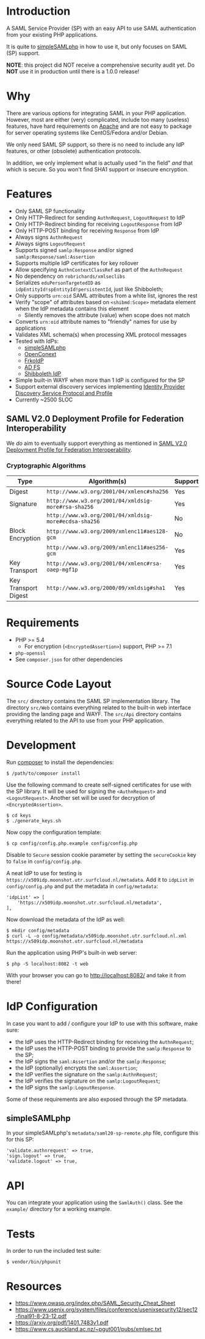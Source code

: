# Introduction

A SAML Service Provider (SP) with an easy API to use SAML authentication from
your existing PHP applications.

It is quite to [simpleSAMLphp](https://simplesamlphp.org/) in how to use it, 
but only focuses on SAML (SP) support.

**NOTE**: this project did NOT receive a comprehensive security audit yet. Do 
**NOT** use it in production until there is a 1.0.0 release!

# Why

There are various options for integrating SAML in your PHP application. 
However, most are either (very) complicated, include too many (useless) 
features, have hard requirements on [Apache](https://httpd.apache.org/) and are 
not easy to package for server operating systems like CentOS/Fedora and/or 
Debian.

We only need SAML SP support, so there is no need to include any IdP features, 
or other (obsolete) authentication protocols.

In addition, we only implement what is actually used "in the field" *and* that 
which is secure. So you won't find SHA1 support or insecure encryption.

# Features

- Only SAML SP functionality
- Only HTTP-Redirect for sending `AuthnRequest`, `LogoutRequest` to IdP
- Only HTTP-Redirect binding for receiving `LogoutResponse` from IdP
- Only HTTP-POST binding for receiving `Response` from IdP
- Always signs `AuthnRequest`
- Always signs `LogoutRequest`
- Supports signed `samlp:Response` and/or signed 
  `samlp:Response/saml:Assertion`
- Supports multiple IdP certificates for key rollover
- Allow specifying `AuthnContextClassRef` as part of the `AuthnRequest`
- No dependency on `robrichards/xmlseclibs`
- Serializes `eduPersonTargetedID` as `idpEntityId!spEntityId!persistentId`, 
  just like Shibboleth;
- Only supports `urn:oid` SAML attributes from a white list, ignores the rest
- Verify "scope" of attributes based on `<shibmd:Scope>` metadata element when
  the IdP metadata contains this element
  - Silently removes the attribute (value) when scope does not match
- Converts `urn:oid` attribute names to "friendly" names for use by 
  applications
- Validates XML schema(s) when processing XML protocol messages
- Tested with IdPs:
  - [simpleSAMLphp](https://simplesamlphp.org/)
  - [OpenConext](https://openconext.org/)
  - [FrkoIdP](https://github.com/fkooman/php-saml-idp/)
  - [AD FS](https://en.wikipedia.org/wiki/Active_Directory_Federation_Services)
  - [Shibboleth IdP](https://www.shibboleth.net/products/identity-provider/)
- Simple built-in WAYF when more than 1 IdP is configured for the SP
- Support external discovery services implementing 
  [Identity Provider Discovery Service Protocol and Profile](https://docs.oasis-open.org/security/saml/Post2.0/sstc-saml-idp-discovery.html)
- Currently ~2500 SLOC

## SAML V2.0 Deployment Profile for Federation Interoperability 

We _do_ aim to eventually support everything as mentioned in 
[SAML V2.0 Deployment Profile for Federation Interoperability](https://kantarainitiative.github.io/SAMLprofiles/saml2int.html).

### Cryptographic Algorithms

| Type                 | Algorithm(s)                                          | Supported | 
| -------------------- | ----------------------------------------------------- | --------- |
| Digest               | `http://www.w3.org/2001/04/xmlenc#sha256`             | Yes       |
| Signature            | `http://www.w3.org/2001/04/xmldsig-more#rsa-sha256`   | Yes       |
|                      | `http://www.w3.org/2001/04/xmldsig-more#ecdsa-sha256` | No        |
| Block Encryption     | `http://www.w3.org/2009/xmlenc11#aes128-gcm`          | No        |
|                      | `http://www.w3.org/2009/xmlenc11#aes256-gcm`          | Yes       |
| Key Transport        | `http://www.w3.org/2001/04/xmlenc#rsa-oaep-mgf1p`     | Yes       |
| Key Transport Digest | `http://www.w3.org/2000/09/xmldsig#sha1`              | Yes       |

# Requirements

- PHP >= 5.4
  - For encryption (`<EncryptedAssertion>`) support, PHP >= 7.1
- `php-openssl`
- See `composer.json` for other dependencies

# Source Code Layout

The `src/` directory contains the SAML SP implementation library. The directory
`src/Web` contains everything related to the built-in web interface providing 
the landing page and WAYF. The `src/Api` directory contains everything related
to the API to use from your PHP application.

# Development

Run [composer](https://getcomposer.org/) to install the dependencies:

    $ /path/to/composer install

Use the following command to create self-signed certificates for use with the
SP library. It will be used for signing the `<AuthnRequest>` and 
`<LogoutRequest>`. Another set will be used for decryption of 
`<EncryptedAssertion>`.

    $ cd keys
    $ ./generate_keys.sh

Now copy the configuration template:

    $ cp config/config.php.example config/config.php

Disable to `Secure` session cookie parameter by setting the `secureCookie` key 
to `false` in `config/config.php`.

A neat IdP to use for testing is 
`https://x509idp.moonshot.utr.surfcloud.nl/metadata`. Add it to `idpList` in 
`config/config.php` and put the metadata in `config/metadata`:

    'idpList' => [
        'https://x509idp.moonshot.utr.surfcloud.nl/metadata',
    ],

Now download the metadata of the IdP as well:

    $ mkdir config/metadata
    $ curl -L -o config/metadata/x509idp.moonshot.utr.surfcloud.nl.xml https://x509idp.moonshot.utr.surfcloud.nl/metadata

Run the application using PHP's built-in web server:

    $ php -S localhost:8082 -t web

With your browser you can go to 
[http://localhost:8082/](http://localhost:8082) and take it from there!

# IdP Configuration

In case you want to add / configure your IdP to use with this software, make 
sure:

- the IdP uses the HTTP-Redirect binding for receiving the `AuthnRequest`;
- the IdP uses the HTTP-POST binding to provide the `samlp:Response` to the SP;
- the IdP signs the `saml:Assertion` and/or the `samlp:Response`;
- the IdP (optionally) encrypts the `saml:Assertion`;
- the IdP verifies the signature on the `samlp:AuthnRequest`;
- the IdP verifies the signature on the `samlp:LogoutRequest`;
- the IdP signs the `samlp:LogoutResponse`.

Some of these requirements are also exposed through the SP metadata.

## simpleSAMLphp

In your simpleSAMLphp's `metadata/saml20-sp-remote.php` file, configure this 
for this SP:

    'validate.authnrequest' => true,
    'sign.logout' => true,
    'validate.logout' => true,

# API 

You can integrate your application using the `SamlAuth()` class. See the 
`example/` directory for a working example.

# Tests

In order to run the included test suite:

    $ vendor/bin/phpunit

# Resources

* https://www.owasp.org/index.php/SAML_Security_Cheat_Sheet
* https://www.usenix.org/system/files/conference/usenixsecurity12/sec12-final91-8-23-12.pdf
* https://arxiv.org/pdf/1401.7483v1.pdf
* https://www.cs.auckland.ac.nz/~pgut001/pubs/xmlsec.txt
